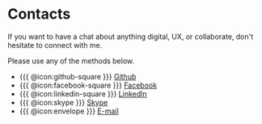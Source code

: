 # Contacts

If you want to have a chat about anything digital, UX, or collaborate, don't hesitate to connect with me.

Please use any of the methods below.

- {{{ @icon:github-square }}} [Github](https://github.com/lilliputten)
- {{{ @icon:facebook-square }}} [Facebook](https://facebook.com/igor.lilliputten)
- {{{ @icon:linkedin-square }}} [LinkedIn](http://linkedin.com/in/lilliputten)
- {{{ @icon:skype }}} [Skype](skype:lilliputten)
- {{{ @icon:envelope }}} [E-mail](mailto:igor@lilliputten.ru)
<!-- {ul:.IconsList} -->

